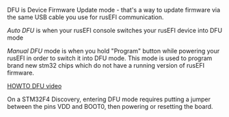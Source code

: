 

DFU is Device Firmware Update mode - that's a way to update firmware via the same USB cable you use for rusEFI communication.

*Auto DFU* is when your rusEFI console switches your rusEFI device into DFU mode

*Manual DFU* mode is when you hold "Program" button while powering your rusEFI in order to switch it into DFU mode. This mode is
used to program brand new stm32 chips which do not have a running version of rusEFI firmware.

[HOWTO DFU video](https://www.youtube.com/watch?v=VdvXYgv_acg)

On a STM32F4 Discovery, entering DFU mode requires putting a jumper between the pins VDD and BOOT0, then powering or resetting the board.
